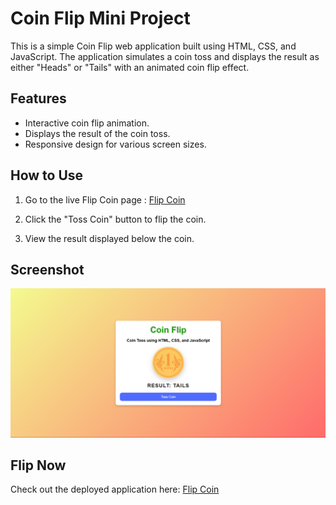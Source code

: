 # Coin Flip Mini Project

This is a simple Coin Flip web application built using HTML, CSS, and JavaScript. The application simulates a coin toss and displays the result as either "Heads" or "Tails" with an animated coin flip effect.

## Features

- Interactive coin flip animation.
- Displays the result of the coin toss.
- Responsive design for various screen sizes.

## How to Use

1. Go to the live Flip Coin page : [Flip Coin](https://amanhaidry.github.io/coin-flip/)

2. Click the "Toss Coin" button to flip the coin.
3. View the result displayed below the coin.

## Screenshot

![Screenshot of Coin Flip Application](screenshots/Screenshot.png)

## Flip Now

Check out the deployed application here: [Flip Coin](https://amanhaidry.github.io/coin-flip/)
